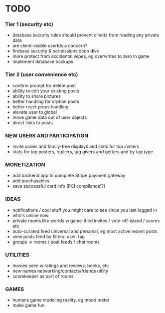 # TODO

### Tier 1 (security etc)

- database security rules should prevent clients from reading any private data
- are client-visible userIds a concern?
- firebase security & permissions deep dive
- more protect from accidental wipes, eg overwrites to zero in game
- implement database backups

### Tier 2 (user convenience etc)

- confirm prompt for delete post
- ability to edit your existing posts
- ability to share pictures
- better handling for orphan posts
- better react props handling
- elevate user to global
- move game data out of user objects
- direct links to posts

### NEW USERS AND PARTICIPATION

- invite codes and family-tree displays and stats for top inviters
- stats for top posters, repliers, tag givers and getters and by tag type

### MONETIZATION

- add backend app to complete Stripe payment gateway
- add purchasables
- save successful card info (PCI compliance!?)

### IDEAS

- notifications / cool stuff you might care to see since you last logged in
- who's online now
- private rooms like worlds w game-ified invites / vote-off-island / scores etc
- auto-curated feed universal and personal, eg most active recent posts
- view posts feed by filters: user, tag
- groups -> rooms / post feeds / chat rooms

### UTILITIES

- movies seen w ratings and reviews; books, etc
- new names networking/contacts/friends utility
- scorekeeper as part of rooms

### GAMES

- humans game modeling reality, eg mood meter
- make game fun
